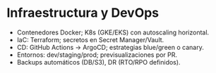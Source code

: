 # Infraestructura y DevOps

- Contenedores Docker; K8s (GKE/EKS) con autoscaling horizontal.
- IaC: Terraform; secretos en Secret Manager/Vault.
- CD: GitHub Actions -> ArgoCD; estrategias blue/green o canary.
- Entornos: dev/staging/prod; previsualizaciones por PR.
- Backups automáticos (DB/S3), DR (RTO/RPO definidos).
